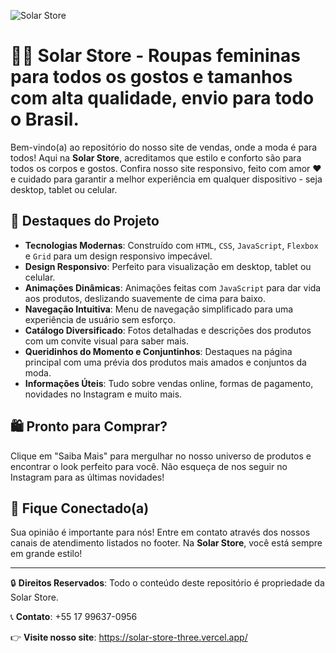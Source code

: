 

![Solar Store](https://github.com/nathaliapadovani/solar-store/assets/113705196/bfb4c896-539f-4d72-ada0-c90c2d079cf6)

# 👗👚 Solar Store - Roupas femininas para todos os gostos e tamanhos com alta qualidade, envio para todo o Brasil. 

Bem-vindo(a) ao repositório do nosso site de vendas, onde a moda é para todos! Aqui na **Solar Store**, acreditamos que estilo e conforto são para todos os corpos e gostos. Confira nosso site responsivo, feito com amor ❤️ e cuidado para garantir a melhor experiência em qualquer dispositivo - seja desktop, tablet ou celular. 

## 🌟 Destaques do Projeto

- **Tecnologias Modernas**: Construído com `HTML`, `CSS`, `JavaScript`, `Flexbox` e `Grid` para um design responsivo impecável.
- **Design Responsivo**: Perfeito para visualização em desktop, tablet ou celular.
- **Animações Dinâmicas**: Animações feitas com `JavaScript` para dar vida aos produtos, deslizando suavemente de cima para baixo.
- **Navegação Intuitiva**: Menu de navegação simplificado para uma experiência de usuário sem esforço.
- **Catálogo Diversificado**: Fotos detalhadas e descrições dos produtos com um convite visual para saber mais.
- **Queridinhos do Momento e Conjuntinhos**: Destaques na página principal com uma prévia dos produtos mais amados e conjuntos da moda.
- **Informações Úteis**: Tudo sobre vendas online, formas de pagamento, novidades no Instagram e muito mais.

## 🛍️ Pronto para Comprar?

Clique em "Saiba Mais" para mergulhar no nosso universo de produtos e encontrar o look perfeito para você. Não esqueça de nos seguir no Instagram para as últimas novidades!

## 📲 Fique Conectado(a)

Sua opinião é importante para nós! Entre em contato através dos nossos canais de atendimento listados no footer. Na **Solar Store**, você está sempre em grande estilo!

---

🔒 **Direitos Reservados**: Todo o conteúdo deste repositório é propriedade da Solar Store.

📞 **Contato**: +55 17 99637-0956

👉 **Visite nosso site**: https://solar-store-three.vercel.app/
